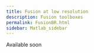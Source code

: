 ```yaml
---
title: Fusion at low resolution
description: Fusion toolboxes
permalink: FusionBR.html
sidebar: Matlab_sidebar
---
```


Available soon